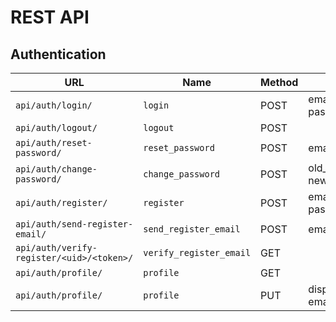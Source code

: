 # REST API
## Authentication
| URL                                       | Name                    | Method | Form                       |
|-------------------------------------------|-------------------------|--------|----------------------------|
| `api/auth/login/`                         | `login`                 | POST   | email, password            |
| `api/auth/logout/`                        | `logout`                | POST   |                            |
| `api/auth/reset-password/`                | `reset_password`        | POST   | email                      |
| `api/auth/change-password/`               | `change_password`       | POST   | old_password, new_password |
| `api/auth/register/`                      | `register`              | POST   | email, password            |
| `api/auth/send-register-email/`           | `send_register_email`   | POST   | email                      |
| `api/auth/verify-register/<uid>/<token>/` | `verify_register_email` | GET    |                            |
| `api/auth/profile/`                       | `profile`               | GET    |                            |
| `api/auth/profile/`                       | `profile`               | PUT    | display_name, email        |
